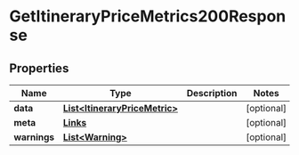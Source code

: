 

# GetItineraryPriceMetrics200Response


## Properties

| Name | Type | Description | Notes |
|------------ | ------------- | ------------- | -------------|
|**data** | [**List&lt;ItineraryPriceMetric&gt;**](ItineraryPriceMetric.md) |  |  [optional] |
|**meta** | [**Links**](Links.md) |  |  [optional] |
|**warnings** | [**List&lt;Warning&gt;**](Warning.md) |  |  [optional] |



